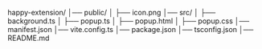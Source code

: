 happy-extension/
│── public/
│   ├── icon.png
│── src/
│   ├── background.ts
│   ├── popup.ts
│   ├── popup.html
│   ├── popup.css
│── manifest.json
│── vite.config.ts
│── package.json
│── tsconfig.json
│── README.md
